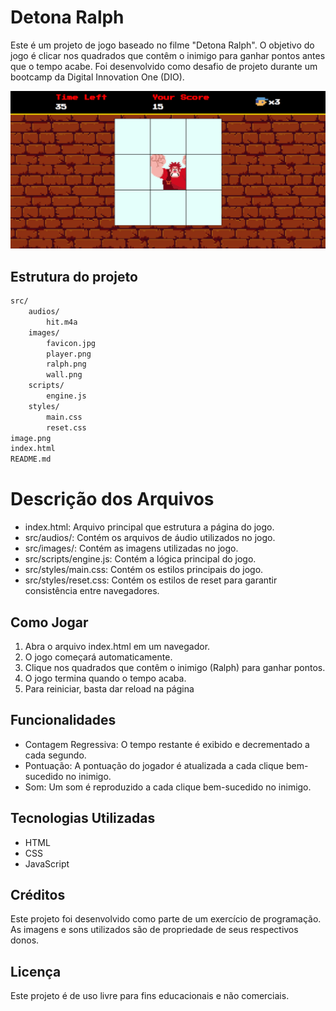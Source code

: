 # Detona Ralph
Este é um projeto de jogo baseado no filme "Detona Ralph". O objetivo do jogo é clicar nos quadrados que contêm o inimigo para ganhar pontos antes que o tempo acabe. Foi desenvolvido como desafio de projeto durante um bootcamp da Digital Innovation One (DIO).

![Interface do Jogo](image.png)

## Estrutura do projeto
```index.html
src/
    audios/
        hit.m4a
    images/
        favicon.jpg
        player.png
        ralph.png
        wall.png
    scripts/
        engine.js
    styles/
        main.css
        reset.css
image.png
index.html
README.md
```

# Descrição dos Arquivos
- index.html: Arquivo principal que estrutura a página do jogo.
- src/audios/: Contém os arquivos de áudio utilizados no jogo.
- src/images/: Contém as imagens utilizadas no jogo.
- src/scripts/engine.js: Contém a lógica principal do jogo.
- src/styles/main.css: Contém os estilos principais do jogo.
- src/styles/reset.css: Contém os estilos de reset para garantir consistência entre navegadores.

## Como Jogar
1. Abra o arquivo index.html em um navegador.
2. O jogo começará automaticamente.
3. Clique nos quadrados que contêm o inimigo (Ralph) para ganhar pontos.
4. O jogo termina quando o tempo acaba.
5. Para reiniciar, basta dar reload na página

## Funcionalidades
- Contagem Regressiva: O tempo restante é exibido e decrementado a cada segundo.
- Pontuação: A pontuação do jogador é atualizada a cada clique bem-sucedido no inimigo.
- Som: Um som é reproduzido a cada clique bem-sucedido no inimigo.

## Tecnologias Utilizadas
- HTML
- CSS
- JavaScript

## Créditos
Este projeto foi desenvolvido como parte de um exercício de programação. As imagens e sons utilizados são de propriedade de seus respectivos donos.

## Licença
Este projeto é de uso livre para fins educacionais e não comerciais.
